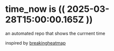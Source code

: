 # time_now is (( 2025-03-28T15:00:00.165Z ))

an automated repo that shows the currnent time

inspired by [breakingheatmap](https://github.com/breakingheatmap/breakingheatmap)